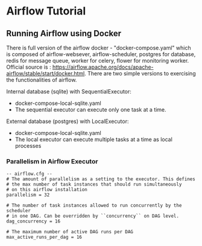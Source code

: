 # Airflow Tutorial


## Running Airflow using Docker
There is full version of the airflow docker - "docker-compose.yaml" which is composed of airflow-websever, airflow-scheduler, postgres for database, redis for message queue, worker for celery, flower for monitoring worker. Official source is : https://airflow.apache.org/docs/apache-airflow/stable/start/docker.html.
There are two simple versions to exercising the functionalities of airflow. 

Internal database (sqlite) with SequentialExecutor:
* docker-compose-local-sqlite.yaml
* The sequential executor can execute only one task at a time.

External database (postgres) with LocalExecutor: 
* docker-compose-local-sqlite.yaml
* The local executor can execute multiple tasks at a time as local processes

### Parallelism in Airflow Executor
```
-- airflow.cfg --
# The amount of parallelism as a setting to the executor. This defines
# the max number of task instances that should run simultaneously
# on this airflow installation
parallelism = 32

# The number of task instances allowed to run concurrently by the scheduler
# in one DAG. Can be overridden by ``concurrency`` on DAG level.
dag_concurrency = 16

# The maximum number of active DAG runs per DAG
max_active_runs_per_dag = 16
```